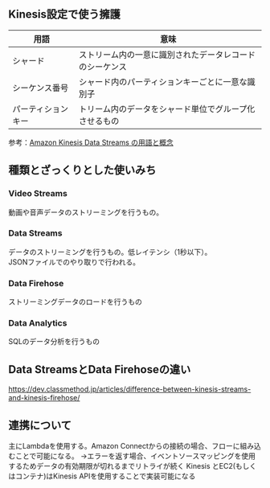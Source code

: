 ## Kinesis設定で使う擁護
|  用語  |  意味  |
| ---- | ---- |
|  シャード  |  ストリーム内の一意に識別されたデータレコードのシーケンス  |
|  シーケンス番号  |  シャード内のパーティションキーごとに一意な識別子  |
|  パーティションキー  |  トリーム内のデータをシャード単位でグループ化させるもの  |
  
参考：[Amazon Kinesis Data Streams の用語と概念](https://docs.aws.amazon.com/ja_jp/streams/latest/dev/key-concepts.html)
  
## 種類とざっくりとした使いみち
### Video Streams
動画や音声データのストリーミングを行うもの。
  
### Data Streams
データのストリーミングを行うもの。低レイテンシ（1秒以下）。  
JSONファイルでのやり取りで行われる。
  
### Data Firehose
ストリーミングデータのロードを行うもの
  
### Data Analytics
SQLのデータ分析を行うもの
  
## Data StreamsとData Firehoseの違い
https://dev.classmethod.jp/articles/difference-between-kinesis-streams-and-kinesis-firehose/

## 連携について
主にLambdaを使用する。Amazon Connectからの接続の場合、フローに組み込むことで可能になる。
→エラーを返す場合、イベントソースマッピングを使用するためデータの有効期限が切れるまでリトライが続く
Kinesis とEC2(もしくはコンテナ)はKinesis APIを使用することで実装可能になる
